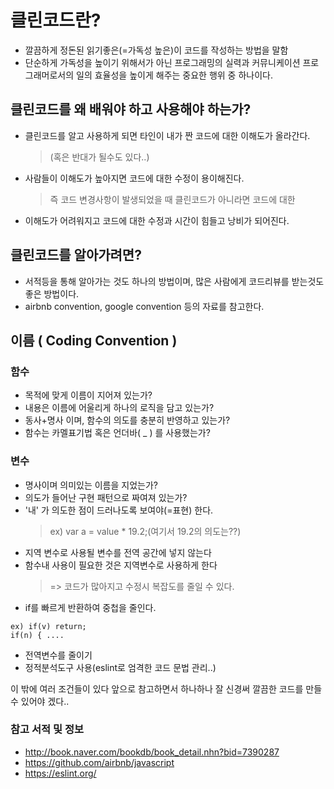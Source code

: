 # 클린코드란?

- 깔끔하게 정돈된 읽기좋은(=가독성 높은)이 코드를 작성하는 방법을 말함
- 단순하게 가독성을 높이기 위해서가 아닌 프로그래밍의 실력과 커뮤니케이션 프로그래머로서의 일의 효율성을 높이게 해주는 중요한 행위 중 하나이다. 

## 클린코드를 왜 배워야 하고 사용해야 하는가?

- 클린코드를 알고 사용하게 되면 타인이 내가 짠 코드에 대한 이해도가 올라간다.
  > (혹은 반대가 될수도 있다..)
- 사람들이 이해도가 높아지면 코드에 대한 수정이 용이해진다.
  > 즉 코드 변경사항이 발생되었을 때 클린코드가 아니라면 코드에 대한
- 이해도가 어려워지고 코드에 대한 수정과 시간이 힘들고 낭비가 되어진다.

## 클린코드를 알아가려면?

- 서적등을 통해 알아가는 것도 하나의 방법이며, 많은 사람에게 코드리뷰를 받는것도 좋은 방법이다.
- airbnb convention, google convention 등의 자료를 참고한다.

## 이름 ( Coding Convention )

### 함수
- 목적에 맞게 이름이 지어져 있는가?
- 내용은 이름에 어울리게 하나의 로직을 담고 있는가?
- 동사+명사 이며, 함수의 의도를 충분히 반영하고 있는가?
- 함수는 카멜표기법 혹은 언더바( _ ) 를 사용했는가?

### 변수
- 명사이며 의미있는 이름을 지었는가?
- 의도가 들어난 구현 패턴으로 짜여져 있는가?
- '내' 가 의도한 점이 드러나도록 보여야(=표현) 한다.
  > ex) var a = value * 19.2;(여기서 19.2의 의도는??)
- 지역 변수로 사용될 변수를 전역 공간에 넣지 않는다
- 함수내 사용이 필요한 것은 지역변수로 사용하게 한다
  > => 코드가 많아지고 수정시 복잡도를 줄일 수 있다.
- if를 빠르게 반환하여 중첩을 줄인다.
```
ex) if(v) return;
if(n) { ....
```
- 전역변수를 줄이기
- 정적분석도구 사용(eslint로 엄격한 코드 문법 관리..)

이 밖에 여러 조건들이 있다 앞으로 참고하면서 하나하나 잘 신경써 깔끔한 코드를 만들수 있어야 겠다..

### 참고 서적 및 정보
- http://book.naver.com/bookdb/book_detail.nhn?bid=7390287
- https://github.com/airbnb/javascript
- https://eslint.org/